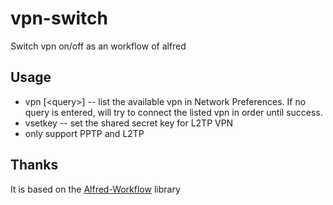 # vpn-switch
Switch vpn on/off as an workflow of alfred


## Usage ##

- vpn \[\<query\>\] -- list the available vpn in Network Preferences. If no query is entered, will try to connect the listed vpn in order until success.
- vsetkey -- set the shared secret key for L2TP VPN
- only support PPTP and L2TP


## Thanks ##
It is based on the [Alfred-Workflow][alfred-workflow] library


[alfred-workflow]: https://github.com/deanishe/alfred-workflow
